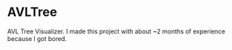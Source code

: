 # AVLTree
AVL Tree Visualizer. I made this project with about ~2 months of experience because I got bored.
